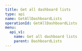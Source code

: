 ```yaml
---
title: Get all dashboard lists
type: api
name: GetAllDashboardLists
operationId: GetAllDashboardLists
menu:
  api_v1:
    name: Get all dashboard lists
    parent: DashboardLists
---
```

